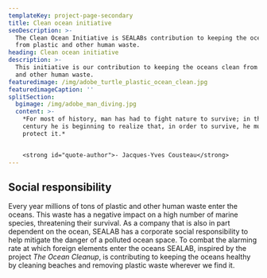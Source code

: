 ```yaml
---
templateKey: project-page-secondary
title: Clean ocean initiative
seoDescription: >-
  The Clean Ocean Initiative is SEALABs contribution to keeping the oceans clean
  from plastic and other human waste.
heading: Clean ocean initiative
description: >-
  This initiative is our contribution to keeping the oceans clean from plastic
  and other human waste.
featuredimage: /img/adobe_turtle_plastic_ocean_clean.jpg
featuredimageCaption: ''
splitSection:
  bgimage: /img/adobe_man_diving.jpg
  content: >-
    *For most of history, man has had to fight nature to survive; in this
    century he is beginning to realize that, in order to survive, he must
    protect it.* 


    <strong id="quote-author">- Jacques-Yves Cousteau</strong>
---
```


## Social responsibility

Every year millions of tons of plastic and other human waste enter the oceans. This waste has a negative impact on a high number of marine species, threatening their survival. As a company that is also in part dependent on the ocean, SEALAB has a corporate social responsibility to help mitigate the danger of a polluted ocean space. To combat the alarming rate at which foreign elements enter the oceans SEALAB, inspired by the project *The Ocean Cleanup*, is contributing to keeping the oceans healthy by cleaning beaches and removing plastic waste wherever we find it.
